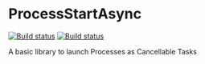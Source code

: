 # ProcessStartAsync
[![Build status](https://ci.appveyor.com/api/projects/status/m1svwtwno1g724bk?svg=true)](https://ci.appveyor.com/project/martinjarvis/processstartasync) [![Build status](https://sonarcloud.io/api/project_badges/measure?project=ProcessStartAsync&metric=alert_status)](https://sonarcloud.io/dashboard?id=ProcessStartAsync)

A basic library to launch Processes as Cancellable Tasks
